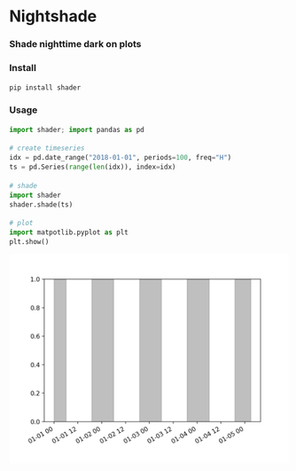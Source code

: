 # Nightshade

### Shade nighttime dark on plots

### Install

`pip install shader`

### Usage

```python
import shader; import pandas as pd

# create timeseries
idx = pd.date_range("2018-01-01", periods=100, freq="H")
ts = pd.Series(range(len(idx)), index=idx)

# shade 
import shader
shader.shade(ts)

# plot
import matpotlib.pyplot as plt
plt.show()
```

![shader](shader.png)